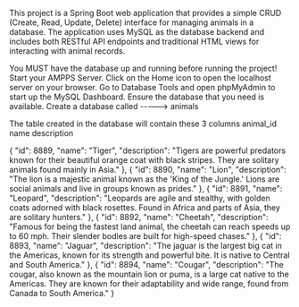 This project is a Spring Boot web application that provides a simple CRUD (Create, Read, Update, Delete) interface for managing animals in a database. The application uses MySQL as the database backend and includes both RESTful API endpoints and traditional HTML views for interacting with animal records.

You MUST have the database up and running before running the project!
    Start your AMPPS Server.
    Click on the Home icon to open the localhost server on your browser.
    Go to Database Tools and open phpMyAdmin to start up the MySQL Dashboard.
    Ensure the database that you need is available.
        Create a database called -----> animals
        
The table created in the database will contain these 3 columns
    animal_id
    name
    description

    
  {
    "id": 8889,
    "name": "Tiger",
    "description": "Tigers are powerful predators known for their beautiful orange coat with black stripes. They are solitary animals found mainly in Asia."
  },
  {
    "id": 8890,
    "name": "Lion",
    "description": "The lion is a majestic animal known as the 'King of the Jungle.' Lions are social animals and live in groups known as prides."
  },
  {
    "id": 8891,
    "name": "Leopard",
    "description": "Leopards are agile and stealthy, with golden coats adorned with black rosettes. Found in Africa and parts of Asia, they are solitary hunters."
  },
  {
    "id": 8892,
    "name": "Cheetah",
    "description": "Famous for being the fastest land animal, the cheetah can reach speeds up to 60 mph. Their slender bodies are built for high-speed chases."
  },
  {
    "id": 8893,
    "name": "Jaguar",
    "description": "The jaguar is the largest big cat in the Americas, known for its strength and powerful bite. It is native to Central and South America."
  },
  {
    "id": 8894,
    "name": "Cougar",
    "description": "The cougar, also known as the mountain lion or puma, is a large cat native to the Americas. They are known for their adaptability and wide range, found from Canada to South America."
  }

